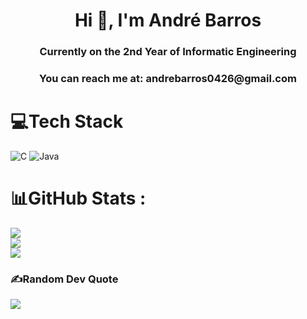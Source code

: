 <h1 align="center">Hi 👋, I'm André Barros</h1>
<h3 align="center">Currently on the 2nd Year of Informatic Engineering</h3>
<h3 align="center">You can reach me at: andrebarros0426@gmail.com</h3>


# 💻Tech Stack
![C](https://img.shields.io/badge/c-%2300599C.svg?style=for-the-badge&logo=c&logoColor=white) ![Java](https://img.shields.io/badge/java-%23ED8B00.svg?style=for-the-badge&logo=java&logoColor=white)

# 📊GitHub Stats :
![](https://github-readme-stats.vercel.app/api?username=drewoj&theme=radical&hide_border=true&include_all_commits=true&count_private=true)<br/>
![](https://github-readme-streak-stats.herokuapp.com/?user=drewoj&theme=radical&hide_border=true)<br/>
![](https://github-readme-stats.vercel.app/api/top-langs/?username=drewoj&theme=radical&hide_border=true&include_all_commits=true&count_private=true&layout=compact)

### ✍️Random Dev Quote
![](https://quotes-github-readme.vercel.app/api?type=horizontal&theme=radical)

<!---
DREWOJ/DREWOJ is a ✨ special ✨ repository because its `README.md` (this file) appears on your GitHub profile.
You can click the Preview link to take a look at your changes.
--->
